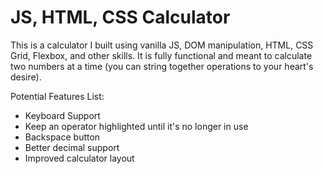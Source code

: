 # JS, HTML, CSS Calculator

This is a calculator I built using vanilla JS, DOM manipulation,
HTML, CSS Grid, Flexbox, and other skills. It is fully functional
and meant to calculate two numbers at a time (you can string
together operations to your heart's desire).

Potential Features List:
- Keyboard Support
- Keep an operator highlighted until it's no longer in use
- Backspace button
- Better decimal support
- Improved calculator layout